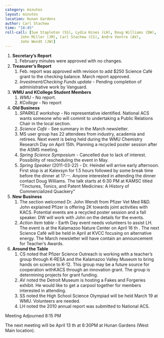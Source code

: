 ```yaml
---
category: minutes
layout: minutes
location: Hunan Gardens
author: Carl Stachew
time: "18:45"
roll-call: [Sue Stapleton (SS), Lydia Hines (LH), Doug Williams (DW),
	   John Miller (JM), Carl Stachew (CS), Andre Ventre (AV),
	   John Wendt (JW)]
---
```


1. **Secretary’s Report**
   1. February minutes were approved with no changes.
2. **Treasurer’s Report**
   1. Feb. report was approved with revision to add $250 Science Café grant to the checking balance. March report approved.
   2. *Investment/Checking Funds update* - Pending completion of administrative work by Vanguard.
3. **WMU and KCollege Student Members**
   1. *WMU* - No report.
   2. *KCollege* - No report
4. **Old Business**
   1. *SPARKLE workshop* - No representative identified. National ACS wants someone who will commit to undertaking a Public Relations Chair in the local section.
   2. *Science Café* - See summary in the March newsletter.
   3. MS user group has 22 attendees from industry, academia and retirees. Next event is being held during the WMU Chemistry Research Day on April 15th. Planning a recycled poster session after the ASMS meeting.
   4. *Spring Science Symposium* - Cancelled due to lack of interest. Possibility of rescheduling the event in May.
   5. *Spring Speaker* (2011-03-22) - Dr. Heindel will arrive early afternoon. First stop is at Kalexsyn for 1.5 hours followed by some break time before the dinner at 17:--. Anyone interested in attending the dinner contact Doug Williams. The talk starts at 6:30 PM at KAMSC titled "Tinctures, Tonics, and Patent Medicines: A History of Commercialized Quackery"
5. **New Business**
   1. The section welcomed Dr. John Wendt from Pfizer Vet Med R&D. John explained Pfizer is offering 2K towards joint activities with KACS. Potential events are a recycled poster session and a fall speaker. DW will work with John on the details for the events.
   2. *Action Item table* - Earth Day event needs volunteers to assist LH. The event is at the Kalamazoo Nature Center on April 16 th . The next Science Café will be held in April at KVCC focusing on alternative energy. The March newsletter will have contain an announcement for Teacher’s Awards.
6. **Around the Table**
   1. CS noted that Pfizer Science Outreach is working with a teacher’s group through K-RESA and the Kalamazoo Valley Museum to bring hands on science to K-12. This group may be a future source for cooperation withKACS through an innovation grant. The group is determining projects for grant funding.
   2. AV noted the Detroit Museum is hosting a Fakes and Forgeries exhibit. He would like to get a carpool together for members interested in attending.
   3. SS noted the High School Science Olympiad will be held March 19 at WMU. Volunteers are needed.
   4. LH noted the 2010 annual report was submitted to National ACS.

Meeting Adjourned 8:15 PM

The next meeting will be April 13 th at 6:30PM at Hunan Gardens (West Main location).
